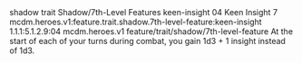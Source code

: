 <ability>
  <metadata>
    <class>shadow</class>
    <feature_type>trait</feature_type>
    <file_dpath>Shadow/7th-Level Features</file_dpath>
    <item_id>keen-insight</item_id>
    <item_index>04</item_index>
    <item_name>Keen Insight</item_name>
    <level>7</level>
    <scc>mcdm.heroes.v1:feature.trait.shadow.7th-level-feature:keen-insight</scc>
    <scdc>1.1.1:5.1.2.9:04</scdc>
    <source>mcdm.heroes.v1</source>
    <type>feature/trait/shadow/7th-level-feature</type>
  </metadata>
  <effects>
    <effect type="mundane">At the start of each of your turns during combat, you gain 1d3 + 1 insight instead of 1d3.</effect>
  </effects>
</ability>
